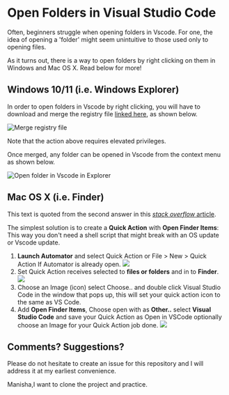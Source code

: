 # Open Folders in Visual Studio Code

Often, beginners struggle when opening folders in Vscode. For one, the idea of opening a 'folder' might seem unintuitive to those used only to opening files.

As it turns out, there is a way to open folders by right clicking on them in Windows and Mac OS X. Read below for more!

## Windows 10/11 (i.e. Windows Explorer)

In order to open folders in Vscode by right clicking, you will have to download and merge the registry file [linked here](./assets/open-folder-in-vscode.reg), as shown below.

![Merge registry file](./assets/windows-1.png)

Note that the action above requires elevated privileges.

Once merged, any folder can be opened in Vscode from the context menu as shown below.

![Open folder in Vscode in Explorer](./assets/windows-2.png)

## Mac OS X (i.e. Finder)

This text is quoted from the second answer in this [_stack overflow_ article](https://stackoverflow.com/questions/64040393/open-a-folder-in-vscode-through-finder-in-macos).

The simplest solution is to create a **Quick Action** with **Open Finder Items**: This way you don't need a shell script that might break with an OS update or Vscode update.

1. **Launch Automator** and select Quick Action or File > New > Quick Action If Automator is already open.
![](./assets/macosx-1.png)
2. Set Quick Action receives selected to **files or folders** and in to **Finder**.
![](./assets/macosx-2.png)
3. Choose an Image (icon) select Choose.. and double click Visual Studio Code in the window that pops up, this will set your quick action icon to the same as VS Code.
4. Add **Open Finder Items**, Choose open with as **Other..** select **Visual Studio Code** and save your Quick Action as Open in VSCode optionally choose an Image for your Quick Action job done.
![](./assets/macosx-3.png)

## Comments? Suggestions?

Please do not hesitate to create an issue for this repository and I will address it at my earliest convenience.


Manisha,I want to clone the project and practice. 